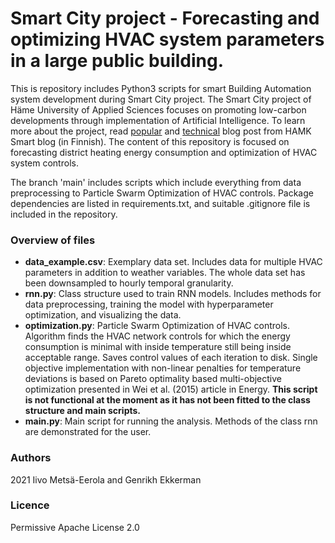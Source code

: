 # Smart City project - Forecasting and optimizing HVAC system parameters in a large public building.

This is repository includes Python3 scripts for smart Building Automation system development during Smart City project. The Smart City project of Häme University of Applied Sciences focuses on promoting low-carbon developments through implementation of Artificial Intelligence. To learn more about the project, read [popular](https://blog.hamk.fi/hamk-smart/koneoppiminen-alykkaissa-rakennuksissa/) and [technical](https://blog.hamk.fi/hamk-smart/alykaupunki-hanke-edistaa-tekoalyn-tuotteistamista-rakennuksissa/) blog post from HAMK Smart blog (in Finnish). The content of this repository is focused on forecasting district heating energy consumption and optimization of HVAC system controls.

The branch 'main' includes scripts which include everything from data preprocessing to Particle Swarm Optimization of HVAC controls. Package dependencies are listed in requirements.txt, and suitable .gitignore file is included in the repository.

### Overview of files
* __data_example.csv__: Exemplary data set. Includes data for multiple HVAC parameters in addition to weather variables. The whole data set has been downsampled to hourly temporal granularity.
* __rnn.py__: Class structure used to train RNN models. Includes methods for data preprocessing, training the model with hyperparameter optimization, and visualizing the data.
* __optimization.py__: Particle Swarm Optimization of HVAC controls. Algorithm finds the HVAC network controls for which the energy consumption is minimal with inside temperature still being inside acceptable range. Saves control values of each iteration to disk. Single objective implementation with non-linear penalties for temperature deviations is based on Pareto optimality based multi-objective optimization presented in Wei et al. (2015) article in Energy. **This script is not functional at the moment as it has not been fitted to the class structure and main scripts.**
* __main.py__: Main script for running the analysis. Methods of the class rnn are demonstrated for the user.

### Authors
2021 Iivo Metsä-Eerola and Genrikh Ekkerman

### Licence
Permissive Apache License 2.0
